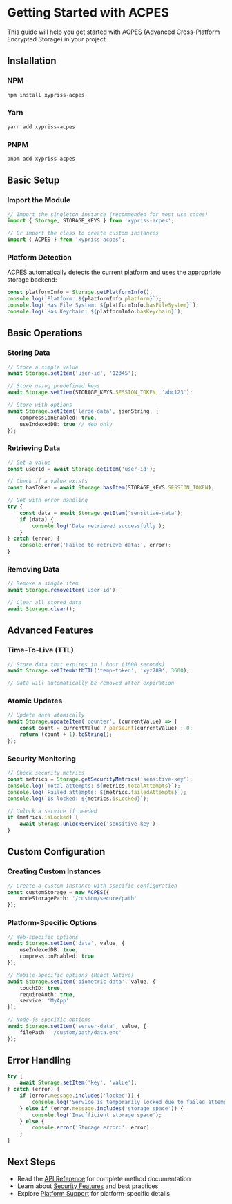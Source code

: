 # Getting Started with ACPES

This guide will help you get started with ACPES (Advanced Cross-Platform Encrypted Storage) in your project.

## Installation

### NPM
```bash
npm install xypriss-acpes
```

### Yarn
```bash
yarn add xypriss-acpes
```

### PNPM
```bash
pnpm add xypriss-acpes
```

## Basic Setup

### Import the Module

```typescript
// Import the singleton instance (recommended for most use cases)
import { Storage, STORAGE_KEYS } from 'xypriss-acpes';

// Or import the class to create custom instances
import { ACPES } from 'xypriss-acpes';
```

### Platform Detection

ACPES automatically detects the current platform and uses the appropriate storage backend:

```typescript
const platformInfo = Storage.getPlatformInfo();
console.log(`Platform: ${platformInfo.platform}`);
console.log(`Has File System: ${platformInfo.hasFileSystem}`);
console.log(`Has Keychain: ${platformInfo.hasKeychain}`);
```

## Basic Operations

### Storing Data

```typescript
// Store a simple value
await Storage.setItem('user-id', '12345');

// Store using predefined keys
await Storage.setItem(STORAGE_KEYS.SESSION_TOKEN, 'abc123');

// Store with options
await Storage.setItem('large-data', jsonString, {
    compressionEnabled: true,
    useIndexedDB: true // Web only
});
```

### Retrieving Data

```typescript
// Get a value
const userId = await Storage.getItem('user-id');

// Check if a value exists
const hasToken = await Storage.hasItem(STORAGE_KEYS.SESSION_TOKEN);

// Get with error handling
try {
    const data = await Storage.getItem('sensitive-data');
    if (data) {
        console.log('Data retrieved successfully');
    }
} catch (error) {
    console.error('Failed to retrieve data:', error);
}
```

### Removing Data

```typescript
// Remove a single item
await Storage.removeItem('user-id');

// Clear all stored data
await Storage.clear();
```

## Advanced Features

### Time-To-Live (TTL)

```typescript
// Store data that expires in 1 hour (3600 seconds)
await Storage.setItemWithTTL('temp-token', 'xyz789', 3600);

// Data will automatically be removed after expiration
```

### Atomic Updates

```typescript
// Update data atomically
await Storage.updateItem('counter', (currentValue) => {
    const count = currentValue ? parseInt(currentValue) : 0;
    return (count + 1).toString();
});
```

### Security Monitoring

```typescript
// Check security metrics
const metrics = Storage.getSecurityMetrics('sensitive-key');
console.log(`Total attempts: ${metrics.totalAttempts}`);
console.log(`Failed attempts: ${metrics.failedAttempts}`);
console.log(`Is locked: ${metrics.isLocked}`);

// Unlock a service if needed
if (metrics.isLocked) {
    await Storage.unlockService('sensitive-key');
}
```

## Custom Configuration

### Creating Custom Instances

```typescript
// Create a custom instance with specific configuration
const customStorage = new ACPES({
    nodeStoragePath: '/custom/secure/path'
});
```

### Platform-Specific Options

```typescript
// Web-specific options
await Storage.setItem('data', value, {
    useIndexedDB: true,
    compressionEnabled: true
});

// Mobile-specific options (React Native)
await Storage.setItem('biometric-data', value, {
    touchID: true,
    requireAuth: true,
    service: 'MyApp'
});

// Node.js-specific options
await Storage.setItem('server-data', value, {
    filePath: '/custom/path/data.enc'
});
```

## Error Handling

```typescript
try {
    await Storage.setItem('key', 'value');
} catch (error) {
    if (error.message.includes('locked')) {
        console.log('Service is temporarily locked due to failed attempts');
    } else if (error.message.includes('storage space')) {
        console.log('Insufficient storage space');
    } else {
        console.error('Storage error:', error);
    }
}
```

## Next Steps

- Read the [API Reference](./api-reference.md) for complete method documentation
- Learn about [Security Features](./security.md) and best practices
- Explore [Platform Support](./platform-support.md) for platform-specific details
